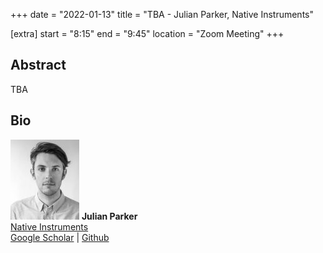 +++
date = "2022-01-13"
title = "TBA - Julian Parker, Native Instruments"

[extra]
start = "8:15"
end = "9:45"
location = "Zoom Meeting"
+++

<!-- show more -->

## Abstract

TBA

## Bio

<div class="member">
    <div class="profile">
        <img src="julian.jpg" />
        <b>Julian Parker</b><br />
        <a href="https://afrigal.online/2019/08/dr-julian-parker/" target="_blank">Native Instruments</a><br /><a href="https://scholar.google.com/citations?user=IpFBwuEAAAAJ&hl=en" target="_blank">Google Scholar</a> | <a href="https://github.com/julian-parker" target="_blank">Github</a>
    </div>
    <span>
    </span>
</div>
